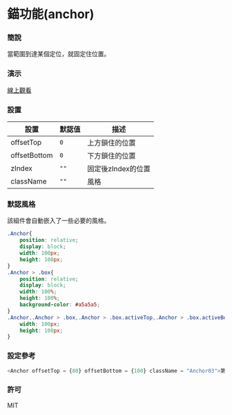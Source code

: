 錨功能(anchor)
=========================
### 簡說
當範圍到達某個定位，就固定住位置。
### 演示
[線上觀看](http://virtools.github.io/reactjs_anchor/v0/index.html)
### 設置
|設置|默認值|描述|
|---|---|---|
|offsetTop|`0`|上方鎖住的位置|
|offsetBottom|`0`|下方鎖住的位置|
|zIndex|`""`|固定後zIndex的位置|
|className|`""`|風格|
### 默認風格
該組件會自動嵌入了一些必要的風格。
```css
.Anchor{
    position: relative;
    display: block;
    width: 100px;
    height: 100px;
}
.Anchor > .box{
    position: relative;
    display: block;
    width: 100%;
    height: 100%;
    background-color: #a5a5a5;
}
.Anchor,.Anchor > .box,.Anchor > .box.activeTop,.Anchor > .box.activeBottom{    
    width: 100px;
    height: 100px;
}
```
### 設定參考
```javascript
<Anchor offsetTop = {80} offsetBottom = {100} className = "Anchor03">第三個</Anchor>
```
### 許可
MIT
